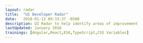 ```yaml
---
layout: radar
title:  "UI Developer Radar"
date:   2018-01-12 09:33:37 -0500
description: UI Radar to help identify areas of improvement
lastUpdated: January 2018
trainings: [Angular,React,ES6,TypeScript,CSS Variables]
---
```


<script>
// Instructions:
//
// quadrant: 3, // 0,1,2,3 (counting clockwise, starting from bottom right)
// ring: 2,     // 0,1,2,3 (starting from inside)
// moved: -1    // -1 = moved out (triangle pointing down)
                //  0 = not moved (circle)
                //  1 = moved in  (triangle pointing up)

radar_visualization({
  svg_id: "radar",
  width: 1450,
  height: 1000,
  colors: {
    background: "#fff",
    grid: "#bbb",
    inactive: "#ddd"
  },
  quadrants: [
    { name: "Frameworks" },
    { name: "Tools" },
    { name: "Techniques" },
    { name: "Languages & Core APIs" }
  ],
  rings: [
    { name: "Essential",  color: "#93c47d" },
    { name: "Important", color: "#b7e1cd" },
    { name: "Nice to have",  color: "#fce8b2" },
    { name: "UI enthusiasts",  color: "#f4c7c3" }
  ],
  print_layout: true,
  entries: [
    // Frameworks
    { label: "AngularJS",   quadrant: 0, ring: 2, moved: -1 },
    { label: "Angular",     quadrant: 0, ring: 1, moved: 0 },
    { label: "ReactJS",     quadrant: 0, ring: 2, moved: 1 },
    { label: "Vue.js",      quadrant: 0, ring: 3, moved: 0 },
    { label: "Polymer",     quadrant: 0, ring: 3, moved: 0 },
    { label: "Bootstrap 4", quadrant: 0, ring: 2, moved: 1 },
    { label: "UI Kit",      quadrant: 0, ring: 3, moved: 1 },
    // Tools 
    { label: "Visual Studio Code",  quadrant: 1, ring: 2, moved: 1 },
    { label: "Webpack",             quadrant: 1, ring: 2, moved: 0 },
    { label: "Chrome Dev Tools ",   quadrant: 0, ring: 2, moved: 0 },
    { label: "ESLint",              quadrant: 1, ring: 2, moved: 0 },
    { label: "NPM",                 quadrant: 1, ring: 1, moved: 0 },
    { label: "Yarn",                quadrant: 1, ring: 2, moved: 1 },
    { label: "Sass",                quadrant: 1, ring: 1, moved: -1 },
    { label: "Less",                quadrant: 1, ring: 2, moved: -1 },
    // Techniques
    { label: "Assembling vs Crafting",  quadrant: 2, ring: 3, moved: 1 },
    { label: "API driven design",       quadrant: 2, ring: 3, moved: 1 },
    // Languages & Core APIs
    { label: "ES5",             quadrant: 3, ring: 0, moved: 0 },
    { label: "HTML",            quadrant: 3, ring: 0, moved: 0 },
    { label: "CSS 2",           quadrant: 3, ring: 0, moved: 0 },
    { label: "ES6",             quadrant: 3, ring: 1, moved: -1 },
    { label: "ES7",             quadrant: 3, ring: 3, moved: 1 },
    { label: "TypeScript",      quadrant: 3, ring: 1, moved: 1 },
    { label: "CSS 3",           quadrant: 3, ring: 2, moved: 1 },
    { label: "DOM API",         quadrant: 3, ring: 2, moved: -1 }
  ]
});

</script>
